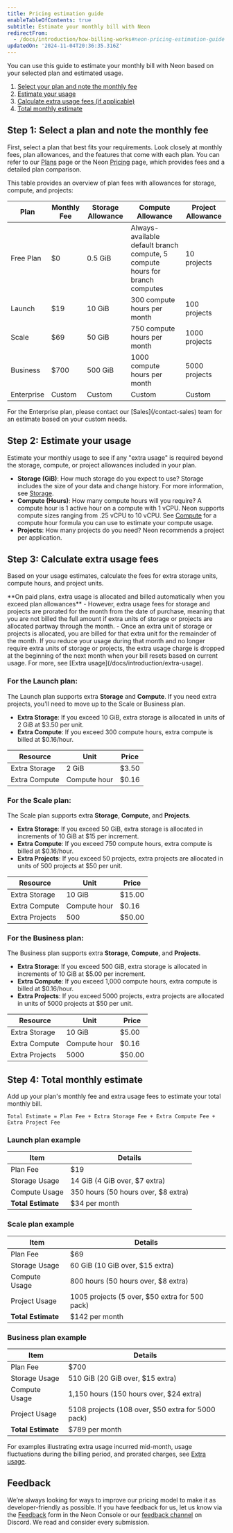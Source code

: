 ```yaml
---
title: Pricing estimation guide
enableTableOfContents: true
subtitle: Estimate your monthly bill with Neon
redirectFrom:
  - /docs/introduction/how-billing-works#neon-pricing-estimation-guide
updatedOn: '2024-11-04T20:36:35.316Z'
---
```


You can use this guide to estimate your monthly bill with Neon based on your selected plan and estimated usage.

1. [Select your plan and note the monthly fee](#step-1-select-a-plan-and-note-the-monthly-fee)
2. [Estimate your usage](#step-2-estimate-your-usage)
3. [Calculate extra usage fees (if applicable)](#step-3-calculate-extra-usage-fees)
4. [Total monthly estimate](#step-4-total-monthly-estimate)

## Step 1: Select a plan and note the monthly fee

First, select a plan that best fits your requirements. Look closely at monthly fees, plan allowances, and the features that come with each plan. You can refer to our [Plans](/docs/introduction/plans) page or the Neon [Pricing](https://neon.tech/pricing) page, which provides fees and a detailed plan comparison.

This table provides an overview of plan fees with allowances for storage, compute, and projects:

| Plan       | Monthly Fee | Storage Allowance | Compute Allowance                                                            | Project Allowance |
| ---------- | ----------- | ----------------- | ---------------------------------------------------------------------------- | ----------------- |
| Free Plan  | $0          | 0.5 GiB           | Always-available default branch compute, 5 compute hours for branch computes | 10 projects       |
| Launch     | $19         | 10 GiB            | 300 compute hours per month                                                  | 100 projects      |
| Scale      | $69         | 50 GiB            | 750 compute hours per month                                                  | 1000 projects     |
| Business   | $700        | 500 GiB           | 1000 compute hours per month                                                 | 5000 projects     |
| Enterprise | Custom      | Custom            | Custom                                                                       | Custom            |

<Admonition type="note" title="Notes">
For the Enterprise plan, please contact our [Sales](/contact-sales) team for an estimate based on your custom needs.
</Admonition>

## Step 2: Estimate your usage

Estimate your monthly usage to see if any "extra usage" is required beyond the storage, compute, or project allowances included in your plan.

- **Storage (GiB)**: How much storage do you expect to use? Storage includes the size of your data and change history. For more information, see [Storage](/docs/introduction/usage-metrics#storage).
- **Compute (Hours)**: How many compute hours will you require? A compute hour is 1 active hour on a compute with 1 vCPU. Neon supports compute sizes ranging from .25 vCPU to 10 vCPU. See [Compute](/docs/introduction/usage-metrics#compute) for a compute hour formula you can use to estimate your compute usage.
- **Projects**: How many projects do you need? Neon recommends a project per application.

## Step 3: Calculate extra usage fees

Based on your usage estimates, calculate the fees for extra storage units, compute hours, and project units.

<Admonition type="important">
**On paid plans, extra usage is allocated and billed automatically when you exceed plan allowances** 
- However, extra usage fees for storage and projects are prorated for the month from the date of purchase, meaning that you are not billed the full amount if extra units of storage or projects are allocated partway through the month. 
- Once an extra unit of storage or projects is allocated, you are billed for that extra unit for the remainder of the month. If you reduce your usage during that month and no longer require extra units of storage or projects, the extra usage charge is dropped at the beginning of the next month when your bill resets based on current usage. For more, see [Extra usage](/docs/introduction/extra-usage).
</Admonition>

### For the Launch plan:

The Launch plan supports extra **Storage** and **Compute**. If you need extra projects, you'll need to move up to the Scale or Business plan.

- **Extra Storage**: If you exceed 10 GiB, extra storage is allocated in units of 2 GiB at $3.50 per unit.
- **Extra Compute**: If you exceed 300 compute hours, extra compute is billed at $0.16/hour.

| Resource      | Unit         | Price |
| ------------- | ------------ | ----- |
| Extra Storage | 2 GiB        | $3.50 |
| Extra Compute | Compute hour | $0.16 |

### For the Scale plan:

The Scale plan supports extra **Storage**, **Compute**, and **Projects**.

- **Extra Storage**: If you exceed 50 GiB, extra storage is allocated in increments of 10 GiB at $15 per increment.
- **Extra Compute**: If you exceed 750 compute hours, extra compute is billed at $0.16/hour.
- **Extra Projects**: If you exceed 50 projects, extra projects are allocated in units of 500 projects at $50 per unit.

| Resource       | Unit         | Price  |
| -------------- | ------------ | ------ |
| Extra Storage  | 10 GiB       | $15.00 |
| Extra Compute  | Compute hour | $0.16  |
| Extra Projects | 500          | $50.00 |

### For the Business plan:

The Business plan supports extra **Storage**, **Compute**, and **Projects**.

- **Extra Storage**: If you exceed 500 GiB, extra storage is allocated in increments of 10 GiB at $5.00 per increment.
- **Extra Compute**: If you exceed 1,000 compute hours, extra compute is billed at $0.16/hour.
- **Extra Projects**: If you exceed 5000 projects, extra projects are allocated in units of 5000 projects at $50 per unit.

| Resource       | Unit         | Price  |
| -------------- | ------------ | ------ |
| Extra Storage  | 10 GiB       | $5.00  |
| Extra Compute  | Compute hour | $0.16  |
| Extra Projects | 5000         | $50.00 |

## Step 4: Total monthly estimate

Add up your plan's monthly fee and extra usage fees to estimate your total monthly bill.

```plaintext
Total Estimate = Plan Fee + Extra Storage Fee + Extra Compute Fee + Extra Project Fee
```

### Launch plan example

| Item               | Details                             |
| ------------------ | ----------------------------------- |
| Plan Fee           | $19                                 |
| Storage Usage      | 14 GiB (4 GiB over, $7 extra)       |
| Compute Usage      | 350 hours (50 hours over, $8 extra) |
| **Total Estimate** | $34 per month                       |

### Scale plan example

| Item               | Details                                        |
| ------------------ | ---------------------------------------------- |
| Plan Fee           | $69                                            |
| Storage Usage      | 60 GiB (10 GiB over, $15 extra)                |
| Compute Usage      | 800 hours (50 hours over, $8 extra)            |
| Project Usage      | 1005 projects (5 over, $50 extra for 500 pack) |
| **Total Estimate** | $142 per month                                 |

### Business plan example

| Item               | Details                                           |
| ------------------ | ------------------------------------------------- |
| Plan Fee           | $700                                              |
| Storage Usage      | 510 GiB (20 GiB over, $15 extra)                  |
| Compute Usage      | 1,150 hours (150 hours over, $24 extra)           |
| Project Usage      | 5108 projects (108 over, $50 extra for 5000 pack) |
| **Total Estimate** | $789 per month                                    |

For examples illustrating extra usage incurred mid-month, usage fluctuations during the billing period, and prorated charges, see [Extra usage](/docs/introduction/extra-usage).

## Feedback

We’re always looking for ways to improve our pricing model to make it as developer-friendly as possible. If you have feedback for us, let us know via the [Feedback](https://console.neon.tech/app/projects?modal=feedback) form in the Neon Console or our [feedback channel](https://discord.com/channels/1176467419317940276/1176788564890112042) on Discord. We read and consider every submission.

<NeedHelp/>
